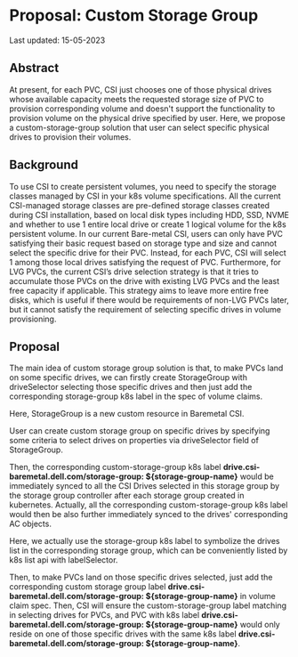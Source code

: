 # Proposal: Custom Storage Group 

Last updated: 15-05-2023


## Abstract

At present, for each PVC, CSI just chooses one of those physical drives whose available capacity meets the requested
storage size of PVC to provision corresponding volume and doesn't support the functionality to provision volume on the physical drive specified by user.
Here, we propose a custom-storage-group solution that user can select specific physical drives to provision their volumes.

## Background

To use CSI to create persistent volumes, you need to specify the storage classes managed by CSI in your k8s volume specifications. All the current CSI-managed storage classes are pre-defined storage classes created during CSI installation, based on local disk types including HDD, SSD, NVME and whether to use 1 entire local drive or create 1 logical volume for the k8s persistent volume.
In our current Bare-metal CSI, users can only have PVC satisfying their basic request based on storage type and size and cannot select the specific drive for their PVC. Instead, for each PVC, CSI will select 1 among those local drives satisfying the request of PVC. Furthermore, for LVG PVCs, the current CSI’s drive selection strategy is that it tries to accumulate those PVCs on the drive with existing LVG PVCs and the least free capacity if applicable.
This strategy aims to leave more entire free disks, which is useful if there would be requirements of non-LVG PVCs later, but it cannot satisfy the requirement of selecting specific drives in volume provisioning.

## Proposal

The main idea of custom storage group solution is that, to make PVCs land on some specific drives, we can firstly create StorageGroup with driveSelector selecting those specific drives and then just add the corresponding storage-group k8s label in the spec of volume claims.

Here, StorageGroup is a new custom resource in Baremetal CSI.

User can create custom storage group on specific drives by specifying some criteria to select drives on properties via driveSelector field of StorageGroup.

Then, the corresponding custom-storage-group k8s label **drive.csi-baremetal.dell.com/storage-group: ${storage-group-name}** would be immediately synced to all the CSI Drives selected in this storage group by the storage group controller after each storage group created in kubernetes. Actually, all the corresponding custom-storage-group k8s label would then be also further immediately synced to the drives' corresponding AC objects.

Here, we actually use the storage-group k8s label to symbolize the drives list in the corresponding storage group, which can be conveniently listed by k8s list api with labelSelector.

Then, to make PVCs land on those specific drives selected, just add the corresponding custom storage group label **drive.csi-baremetal.dell.com/storage-group: ${storage-group-name}** in volume claim spec. Then, CSI will ensure the custom-storage-group label matching in selecting drives for PVCs, and PVC with k8s label **drive.csi-baremetal.dell.com/storage-group: ${storage-group-name}** would only reside on one of those specific drives with the same k8s label **drive.csi-baremetal.dell.com/storage-group: ${storage-group-name}**.
